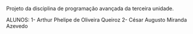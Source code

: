 Projeto da disciplina de programação avançada da terceira unidade.

ALUNOS:
1- Arthur Phelipe de Oliveira Queiroz
2- César Augusto Miranda Azevedo
